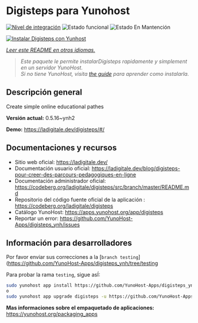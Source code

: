 <!--
Este archivo README esta generado automaticamente<https://github.com/YunoHost/apps/tree/master/tools/readme_generator>
No se debe editar a mano.
-->

# Digisteps para Yunohost

[![Nivel de integración](https://dash.yunohost.org/integration/digisteps.svg)](https://dash.yunohost.org/appci/app/digisteps) ![Estado funcional](https://ci-apps.yunohost.org/ci/badges/digisteps.status.svg) ![Estado En Mantención](https://ci-apps.yunohost.org/ci/badges/digisteps.maintain.svg)

[![Instalar Digisteps con Yunhost](https://install-app.yunohost.org/install-with-yunohost.svg)](https://install-app.yunohost.org/?app=digisteps)

*[Leer este README en otros idiomas.](./ALL_README.md)*

> *Este paquete le permite instalarDigisteps rapidamente y simplement en un servidor YunoHost.*  
> *Si no tiene YunoHost, visita [the guide](https://yunohost.org/install) para aprender como instalarla.*

## Descripción general

Create simple online educational pathes

**Versión actual:** 0.5.16~ynh2

**Demo:** <https://ladigitale.dev/digisteps/#/>
## Documentaciones y recursos

- Sitio web oficial: <https://ladigitale.dev/>
- Documentación usuario oficial: <https://ladigitale.dev/blog/digisteps-pour-creer-des-parcours-pedagogiques-en-ligne>
- Documentación administrador oficial: <https://codeberg.org/ladigitale/digisteps/src/branch/master/README.md>
- Repositorio del código fuente oficial de la aplicación : <https://codeberg.org/ladigitale/digisteps>
- Catálogo YunoHost: <https://apps.yunohost.org/app/digisteps>
- Reportar un error: <https://github.com/YunoHost-Apps/digisteps_ynh/issues>

## Información para desarrolladores

Por favor enviar sus correcciones a la [`branch testing`](https://github.com/YunoHost-Apps/digisteps_ynh/tree/testing

Para probar la rama `testing`, sigue asÍ:

```bash
sudo yunohost app install https://github.com/YunoHost-Apps/digisteps_ynh/tree/testing --debug
o
sudo yunohost app upgrade digisteps -u https://github.com/YunoHost-Apps/digisteps_ynh/tree/testing --debug
```

**Mas informaciones sobre el empaquetado de aplicaciones:** <https://yunohost.org/packaging_apps>

